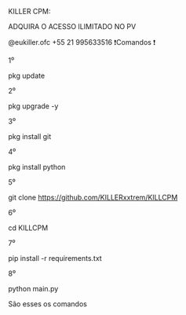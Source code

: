 KILLER CPM:

ADQUIRA O ACESSO ILIMITADO NO PV 

@eukiller.ofc
+55 21 995633516 
❗️Comandos ❗️

1⁰

pkg update

2⁰

pkg upgrade -y

3⁰

pkg install git

4⁰

pkg install python

5⁰

git clone https://github.com/KILLERxxtrem/KILLCPM

6⁰

cd KILLCPM

7⁰

pip install -r requirements.txt

8⁰

python main.py

São esses os comandos

